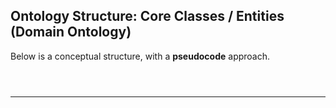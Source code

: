 ## Ontology Structure: Core Classes / Entities (Domain Ontology)                
                
Below is a conceptual structure, with a **pseudocode** approach.         
        
                
                
                                                              
```mermaid                                                              
      
         
```                                                 
                                                            
---                                  
                                  
```pseudocode                                

        
                 
```    